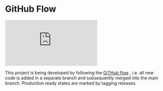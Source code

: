 # GitHub Flow 

![GitHub flow](https://docs.gitlab.com/ee/topics/gitlab_flow.html#github-flow-as-a-simpler-alternative)

This project is being developed by following the [GiTHub flow](https://docs.github.com/en/get-started/quickstart/github-flow) , i.e. all new code is added in a separate branch and subsequently merged into the main branch. Production ready states are marked by tagging releases.


